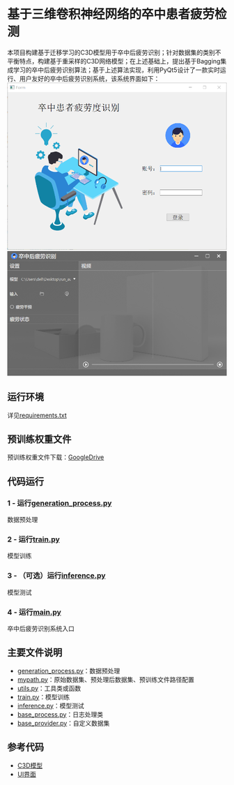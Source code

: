 # 基于三维卷积神经网络的卒中患者疲劳检测
本项目构建基于迁移学习的C3D模型用于卒中后疲劳识别；针对数据集的类别不平衡特点，构建基于重采样的C3D网络模型；在上述基础上，提出基于Bagging集成学习的卒中后疲劳识别算法；基于上述算法实现，利用PyQt5设计了一款实时运行、用户友好的卒中后疲劳识别系统，该系统界面如下：
![Image](imgs/用户登陆界面.png)
![Image](imgs/疲劳检测界面.png)
## 运行环境
详见[requirements.txt](requirements.txt)
## 预训练权重文件
预训练权重文件下载：[GoogleDrive](https://drive.google.com/file/d/1mdx4nfkFODHV8RXV8489CWlTY5yx1FK8/view?usp=drive_link)
## 代码运行
### 1 - 运行[generation_process.py](train/generation_process.py)
数据预处理
### 2 - 运行[train.py](train/train.py)
模型训练
### 3 - （可选）运行[inference.py](train/inference.py)
模型测试
### 4 - 运行[main.py](main.py)
卒中后疲劳识别系统入口
## 主要文件说明
+ [generation_process.py](train/generation_process.py)：数据预处理
+ [mypath.py](train/mypath.py)：原始数据集、预处理后数据集、预训练文件路径配置
+ [utils.py](train/utils.py)：工具类或函数
+ [train.py](train/train.py)：模型训练
+ [inference.py](train/inference.py)：模型测试
+ [base_process.py](train/base_process.py)：日志处理类
+ [base_provider.py](train/data_provider/base_provider.py)：自定义数据集
## 参考代码
+ [C3D模型](https://github.com/jfzhang95/pytorch-video-recognition.git)
+ [UI界面](https://github.com/Javacr/PyQt5-YOLOv5.git)
